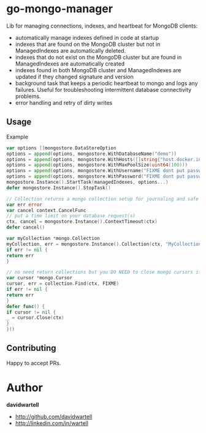 # go-mongo-manager

Lib for managing connections, indexes, and heartbeat for MongoDB clients:
* automatically manage indexes defined in code at startup
* indexes that are found on the MongoDB cluster but not in ManagedIndexes are automatically deleted.
* indexes that do not exist on the MongoDB cluster but are found in ManagedIndexes are automatically created
* indexes found in both MongoDB cluster and ManagedIndexes are updated if they changed signature and version
* background task that keeps a periodic heartbeat to mongo and logs any failures.  Useful for troubleshooting intermittent database connectivity problems.
* error handling and retry of dirty writes

## Usage

Example
```go
var options []mongostore.DataStoreOption
options = append(options, mongostore.WithDatabaseName("demo"))
options = append(options, mongostore.WithHosts([]string{"host.docker.internal:27017", "host.docker.internal:27018", "host.docker.internal:27019"}))
options = append(options, mongostore.WithMaxPoolSize(uint64(100)))
options = append(options, mongostore.WithUsername("FIXME dont put passwords in code"))
options = append(options, mongostore.WithPassword("FIXME dont put passwords in code"))
mongostore.Instance().StartTask(managedIndexes, options...)
defer mongostore.Instance().StopTask()

// Collection returns a mongo collection setup for journaling and safe writes.  Alternatively use CollectionUnsafeFast() when data integrity is not important (eg logs).
var err error
var cancel context.CancelFunc
// put a time limit on your database request(s)
ctx, cancel = mongostore.Instance().ContextTimeout(ctx)
defer cancel()

var myCollection *mongo.Collection
myCollection, err = mongostore.Instance().Collection(ctx, "MyCollection")
if err != nil {
return err
}

// no need return collections but you DO NEED to close mongo cursors if you use them
var cursor *mongo.Cursor
cursor, err = collection.Find(ctx, FIXME)
if err != nil {
return err
}
defer func() {
if cursor != nil {
_ = cursor.Close(ctx)
}
}()
```

## Contributing

Happy to accept PRs.

# Author

**davidwartell**

* <http://github.com/davidwartell>
* <http://linkedin.com/in/wartell>
